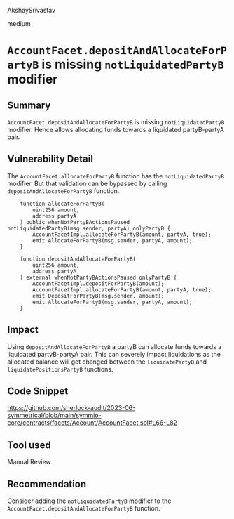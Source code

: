 AkshaySrivastav

medium

# `AccountFacet.depositAndAllocateForPartyB` is missing `notLiquidatedPartyB` modifier

## Summary
`AccountFacet.depositAndAllocateForPartyB` is missing `notLiquidatedPartyB` modifier. Hence allows allocating funds towards a liquidated partyB-partyA pair.

## Vulnerability Detail
The `AccountFacet.allocateForPartyB` function has the `notLiquidatedPartyB` modifier. But that validation can be bypassed by calling `depositAndAllocateForPartyB` function.

```solidity
    function allocateForPartyB(
        uint256 amount,
        address partyA
    ) public whenNotPartyBActionsPaused notLiquidatedPartyB(msg.sender, partyA) onlyPartyB {
        AccountFacetImpl.allocateForPartyB(amount, partyA, true);
        emit AllocateForPartyB(msg.sender, partyA, amount);
    }

    function depositAndAllocateForPartyB(
        uint256 amount,
        address partyA
    ) external whenNotPartyBActionsPaused onlyPartyB {
        AccountFacetImpl.depositForPartyB(amount);
        AccountFacetImpl.allocateForPartyB(amount, partyA, true);
        emit DepositForPartyB(msg.sender, amount);
        emit AllocateForPartyB(msg.sender, partyA, amount);
    }
```

## Impact
Using `depositAndAllocateForPartyB` a partyB can allocate funds towards a liquidated partyB-partyA pair. This can severely impact liquidations as the allocated balance will get changed between the `liquidatePartyB` and `liquidatePositionsPartyB` functions.

## Code Snippet
https://github.com/sherlock-audit/2023-06-symmetrical/blob/main/symmio-core/contracts/facets/Account/AccountFacet.sol#L66-L82

## Tool used

Manual Review

## Recommendation
Consider adding the `notLiquidatedPartyB` modifier to the `AccountFacet.depositAndAllocateForPartyB` function.